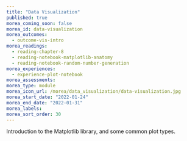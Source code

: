 ```yaml
---
title: "Data Visualization"
published: true
morea_coming_soon: false
morea_id: data-visualization
morea_outcomes:
  - outcome-vis-intro
morea_readings:
  - reading-chapter-8
  - reading-notebook-matplotlib-anatomy
  - reading-notebook-random-number-generation
morea_experiences:
  - experience-plot-notebook
morea_assessments:
morea_type: module
morea_icon_url: /morea/data_visualization/data-visualization.jpg
morea_start_date: "2022-01-24"
morea_end_date: "2022-01-31"
morea_labels: 
morea_sort_order: 30
---
```


Introduction to the Matplotlib library, and some common plot types.
